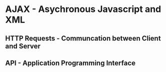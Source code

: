 # AJAX - Asychronous Javascript and XML

## HTTP Requests - Communcation between Client and Server

## API - Application Programming Interface
